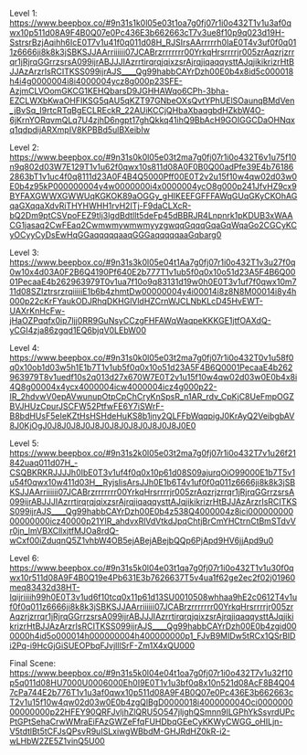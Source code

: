 Level 1: https://www.beepbox.co/#9n31s1k0l05e03t1oa7g0fj07r1i0o432T1v1u3af0qwx10p511d08A9F4B0Q07e0Pc436E3b662663cT7v3ue8f10p9q023d19H-SstrsrBzjAqihh6IcE0T7v1u41f0q011d08H_RJSIrsAArrrrrh0IaE0T4v3uf0f0q011z6666ji8k8k3jSBKSJJAArriiiiii07JCABrzrrrrrrr00YrkqHrsrrrrjr005zrAqzrjzrrqr1jRjrqGGrrzsrsA099ijrABJJJIAzrrtirqrqjqixzsrAjrqjiqaqqysttAJqjikikrizrHtBJJAzArzrIsRCITKSS099ijrAJS____Qg99habbCAYrDzh00E0b4x8id5c000018h4i4g0000004i8i4000004ycz8g000p23SFE-AzjmCLVOomGKCG1KEHQbarsD9JGHHAWqo6CPh-3bha-EZCLWXbKwaOHFIKSG5qAU5qKZT97GNbeOXsQvtYPhUElSOaunqBMdVen_jBvSq_I9rtcRTqBgECLREckR_22AUiKCCjQHbaXbaqgbdHZkbW4O-6jKrnYORqvmQLq7U4zjhD6ngpt17ghQkkq41ihQ9BbAcH9GOIGGCDaOHNqxq1qdpdijARXmpIV8KPBBd5ulBXeibIw

Level 2: https://www.beepbox.co/#9n31s0k0l05e03t2ma7g0fj07r1i0o432T6v1u75f10n9q802d03W7E129T1v1u62f0qwx10s811d08A0F0B0Q00adPfe39E4b761862863bT1v1uc4f0q8111d23A0F4B4Q5000Pff00E0T2v2u15f10w4qw02d03w0E0b4z95kP000000004y4w0000000i4x0000004ycO8g000p241JfvHZ9cx9BYFAXGWWXGWWUqKGKOK89aOGGy_gHIKEEFGFFFAWqGUqGKyCKOhAGqaGXqqaXdvRiTHYHWHH1rvH2ITj-F9daCLXcR-bQ2Dm9ptCSVpoFEZ9tlj3lgdBdtllt5deFp45dBBRJR4Lnpnrk1pKDUB3xWAACG1jasaq2CwFEaq2CwmwmywmwmyyzgwqqGqqqGqaGqWqaGo2CGCyKCyOCyyCyDsEwHqGGaqqqqqaaqGGGaqqqqqaaGqbarg0

Level 3: https://www.beepbox.co/#9n31s3k0l05e04t1Aa7g0fj07r1i0o432T1v3u27f0q0w10x4d03A0F2B6Q4190Pf640E2b777T1v1ub5f0q0x10o51d23A5F4B6Q0001PecaaE4b262963979T0v1ua7f10o9q83131d19w0h0E0T3v1uf7f0qwx10m711d08SZIztrsrzrqiiiiiE1b6b4zhmtDw00000004y4i00014i8z8N8M00014i8y4h000p22cKrFYaukODJRhqDKHGlVldHZCrnWJCLNbKLcD45HvEWT-UAXrKnHcFw-jHaOZPqqfx0ip7ljj0RR9GuNsyCCzgFHFAWqWaqpeKKKGE1jtfOAXdQ-yCGI4zja86zgqd1EQ6bjqV0LEbW00

Level 4: https://www.beepbox.co/#9n31s0k0l05e03t2ma7g0fj07r1i0o432T0v1u58f0q0x10ob1d03w5h1E1b7T1v1ub5f0q0x10o51d23A5F4B6Q0001PecaaE4b262963979T8v1uedf10s2q013d27x670W7E0T2v1u15f10w4qw02d03w0E0b4x8i4Q8g00004x4ycx4000004icw4000004icz4g000p22-IR_2hdvwV0epAVwunupOtpCpChCryKnSpsR_n1AR_rdv_CpKjC8UeFmpOGZBVJHUzCpurJSCFW52PtfwFE6Y7iSWrF-B8bdHUsF5eIeKZtHsHSHdeHuKS8b1jny2QLFFbWqqpigJ0KrAyQ2VeibgbAV8J0KjOgJ0J8J0J8J0J8J0J8J0J8J0J8J0J8J0E0

Level 5: https://www.beepbox.co/#9n31s2k0l05e03t2ma7g0fj07r1i0o432T7v1u26f21842uaq011d07H_-CSQBKRKRJJJJh0IbE0T3v1uf4f0q0x10p61d08S09ajurqOiO99000E1b7T5v1u54f0qwx10w411d03H__RyjsIisArsJJh0E1b6T4v1uf0f0q011z6666ji8k8k3jSBKSJJAArriiiiii07JCABrzrrrrrrr00YrkqHrsrrrrjr005zrAqzrjzrrqr1jRjrqGGrrzsrsA099ijrABJJJIAzrrtirqrqjqixzsrAjrqjiqaqqysttAJqjikikrizrHtBJJAzArzrIsRCITKSS099ijrAJS____Qg99habbCAYrDzh00E0b4z538Q4000004z8ici00000000000000000icz40000p21YIR_ahdvxRlVdVtkdJpqChtjBrCmYHCtrnCtBmSTdvVr0jn_lmVBXCllxjtfMJOa8rdQ-wCxf00iZduqnQ5Z1vhbW4OB5ejABejABejbQQp6PjApd9HV6jjApd9u0

Level 6: https://www.beepbox.co/#9n31s5k0l04e03t1qa7g0fj07r1i0o432T1v1u30f0qwx10r511d08A9F4B0Q19e4Pb631E3b7626637T5v4ua1f62ge2ec2f02j01960meq83432d38HT-Iqijriiiih99h0E0T3v1ud6f10tcq0x11p61d13SU0010508whhaa9hE2c0612T4v1uf0f0q011z6666ji8k8k3jSBKSJJAArriiiiii07JCABrzrrrrrrr00YrkqHrsrrrrjr005zrAqzrjzrrqr1jRjrqGGrrzsrsA099ijrABJJJIAzrrtirqrqjqixzsrAjrqjiqaqqysttAJqjikikrizrHtBJJAzArzrIsRCITKSS099ijrAJS____Qg99habbCAYrDzh00E0b4zgid000000h4id5o000014h000000004h400000000p1_FJvB9MIDw5tRCx1QSrBIDi2Pq-i9HcGjGiSUEOPbqFJvjlllSrF-Zm1X4xQU000

Final Scene: https://www.beepbox.co/#9n31s5k0l04e04t1oa7g0fj07r1i0o432T7v1u32f10p5q011d08HU7000U0006000Eh0I9E0T1v1u3bf0q8x10n521d08AcF8B4Q047cPa744E2b776T1v1u3af0qwx10p511d08A9F4B0Q07e0Pc436E3b662663cT2v1u15f10w4qw02d03w0E0b4zgQlBgD0000018i400000004Oci000000000000000p22HFEY90QRFJvljhZlQRU5O547jljghQSmnn9ILGPhYkSsyrdUPcPtGPtSehaCrwWMraEiFAzGWZeFfqFUHDbqGEeCyKKWyCWGG_oHILjn-V5tdtlBt5tCFJsQPsvR9uISLxiwgWBbdM-GHJRdHZ0kR-i2-wLHbW2ZE5Z1vinQ5U00
